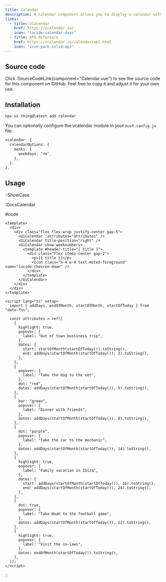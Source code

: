 ```yaml
---
title: Calendar
description: A calendar component allows you to display a calendar with events.
links:
  - title: VCalendar
    href: https://vcalendar.io/
    icon: "lucide:calendar-days"
  - title: API Reference
    href: https://vcalendar.io/calendar/api.html
    icon: "icon-park-solid:api"
---
```


## Source code

Click :SourceCodeLink{component="Calendar.vue"} to see the source code for this component on GitHub. Feel free to copy it and adjust it for your own use.

## Installation

```bash
npx ui-thing@latest add calendar
```

You can optionally configure the vcalendar module in your `nuxt.config.js` file:

```ts
vcalendar: {
  calendarOptions: {
    masks: {
      weekdays: "WW",
    },
  },
},
```

## Usage

::ShowCase

:DocsCalendar

#code

<!-- automd:file src="../../app/components/content/Docs/DocsCalendar.vue" code lang="vue" -->

```vue [DocsCalendar.vue]
<template>
  <div>
    <div class="flex flex-wrap justify-center gap-5">
      <UiCalendar :attributes="attributes" />
      <UiCalendar title-position="right" />
      <UiCalendar show-weeknumbers>
        <template #header-title="{ title }">
          <div class="flex items-center gap-2">
            <p>{{ title }}</p>
            <Icon class="h-4 w-4 text-muted-foreground" name="lucide:chevron-down" />
          </div>
        </template>
      </UiCalendar>
    </div>
  </div>
</template>

<script lang="ts" setup>
  import { addDays, endOfMonth, startOfMonth, startOfToday } from "date-fns";

  const attributes = ref([
    {
      highlight: true,
      popover: {
        label: "Out of town bussiness trip",
      },
      dates: {
        start: startOfMonth(startOfToday()).toString(),
        end: addDays(startOfMonth(startOfToday()), 3).toString(),
      },
    },
    {
      popover: {
        label: "Take the dog to the vet",
      },
      dot: "red",
      dates: addDays(startOfMonth(startOfToday()), 5).toString(),
    },
    {
      bar: "green",
      popover: {
        label: "Dinner with friends",
      },
      dates: addDays(startOfMonth(startOfToday()), 8).toString(),
    },
    {
      dot: "purple",
      popover: {
        label: "Take the car to the mechanic",
      },
      dates: addDays(startOfMonth(startOfToday()), 14).toString(),
    },
    {
      highlight: true,
      popover: {
        label: "Family vacation in Ibiza",
      },
      dates: {
        start: addDays(startOfMonth(startOfToday()), 16).toString(),
        end: addDays(startOfMonth(startOfToday()), 24).toString(),
      },
    },
    {
      dot: true,
      popover: {
        label: "Take Noah to the football game",
      },
      dates: addDays(startOfMonth(startOfToday()), 22).toString(),
    },
    {
      highlight: true,
      popover: {
        label: "Visit the in-laws",
      },
      dates: endOfMonth(startOfToday()).toString(),
    },
  ]);
</script>

```

<!-- /automd -->

::
